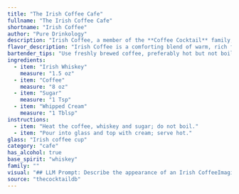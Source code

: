```yaml
---
title: "The Irish Coffee Cafe"
fullname: "The Irish Coffee Cafe"
shortname: "Irish Coffee"
author: "Pure Drinkology"
description: "Irish Coffee, a member of the **Coffee Cocktail** family, was born in the 1940s at Foynes Flying Boat Base in Ireland. It's a warm and comforting blend of Irish whiskey, hot coffee, sugar, and a fluffy crown of whipped cream. "
flavor_description: "Irish Coffee is a comforting blend of warm, rich flavors. The smoky, smooth Irish whiskey mingles with the robust, bittersweet coffee, balanced by the sweetness of sugar.  A layer of pillowy whipped cream adds a touch of airy sweetness and a velvety texture, making each sip both satisfying and decadent. "
bartender_tips: "Use freshly brewed coffee, preferably hot but not boiling.  Dissolve the sugar in the coffee before adding whiskey, as the sugar will melt better in hot coffee.  Pour whiskey over a back of a bar spoon to avoid disturbing the coffee.  Top with freshly whipped cream and a sprinkle of cinnamon or nutmeg for a classic touch.  Don't overfill the glass!  Enjoy! "
ingredients:
  - item: "Irish Whiskey"
    measure: "1.5 oz"
  - item: "Coffee"
    measure: "8 oz"
  - item: "Sugar"
    measure: "1 Tsp"
  - item: "Whipped Cream"
    measure: "1 Tblsp"
instructions:
  - item: "Heat the coffee, whiskey and sugar; do not boil."
  - item: "Pour into glass and top with cream; serve hot."
glass: "Irish coffee cup"
category: "cafe"
has_alcohol: true
base_spirit: "whiskey"
family: ""
visual: "## LLM Prompt: Describe the appearance of an Irish CoffeeImagine a tall glass filled with a dark, rich liquid that resembles a freshly brewed cup of coffee. The surface of the liquid is crowned with a generous dollop of fluffy, snow-white whipped cream, forming a perfect, pillowy cap. The cream is tinged with a subtle golden hue, hinting at the whiskey hidden beneath.  A gentle swirl of the liquid reveals hints of caramel brown, a testament to the sweetness of the sugar that balances the bitterness of the coffee. The glass itself is often a classic Irish coffee mug, made of sturdy glass and designed to keep the warmth of the drink. Describe the visual appeal of this iconic cocktail, focusing on the color, texture, and overall appearance. "
source: "thecocktaildb"
---
```



